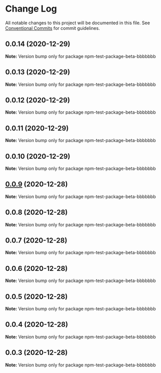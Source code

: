 # Change Log

All notable changes to this project will be documented in this file.
See [Conventional Commits](https://conventionalcommits.org) for commit guidelines.

## 0.0.14 (2020-12-29)

**Note:** Version bump only for package npm-test-package-beta-bbbbbbb





## 0.0.13 (2020-12-29)

**Note:** Version bump only for package npm-test-package-beta-bbbbbbb





## 0.0.12 (2020-12-29)

**Note:** Version bump only for package npm-test-package-beta-bbbbbbb





## 0.0.11 (2020-12-29)

**Note:** Version bump only for package npm-test-package-beta-bbbbbbb





## 0.0.10 (2020-12-29)

**Note:** Version bump only for package npm-test-package-beta-bbbbbbb





## [0.0.9](https://github.com/alecap7/lerna-semantic-versioning-example/compare/npm-test-package-beta-bbbbbbb@0.0.8...npm-test-package-beta-bbbbbbb@0.0.9) (2020-12-28)

**Note:** Version bump only for package npm-test-package-beta-bbbbbbb





## 0.0.8 (2020-12-28)

**Note:** Version bump only for package npm-test-package-beta-bbbbbbb





## 0.0.7 (2020-12-28)

**Note:** Version bump only for package npm-test-package-beta-bbbbbbb





## 0.0.6 (2020-12-28)

**Note:** Version bump only for package npm-test-package-beta-bbbbbbb





## 0.0.5 (2020-12-28)

**Note:** Version bump only for package npm-test-package-beta-bbbbbbb





## 0.0.4 (2020-12-28)

**Note:** Version bump only for package npm-test-package-beta-bbbbbbb





## 0.0.3 (2020-12-28)

**Note:** Version bump only for package npm-test-package-beta-bbbbbbb
